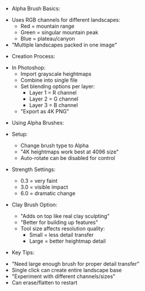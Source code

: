 * Alpha Brush Basics:
 - Uses RGB channels for different landscapes:
   * Red = mountain range
   * Green = singular mountain peak
   * Blue = plateau/canyon
 - "Multiple landscapes packed in one image"

* Creation Process:
 - In Photoshop:
   * Import grayscale heightmaps
   * Combine into single file
   * Set blending options per layer:
     - Layer 1 = R channel
     - Layer 2 = G channel
     - Layer 3 = B channel
   * "Export as 4K PNG"

* Using Alpha Brushes:
 - Setup:
   * Change brush type to Alpha
   * "4K heightmaps work best at 4096 size"
   * Auto-rotate can be disabled for control
 - Strength Settings:
   * 0.3 = very faint
   * 3.0 = visible impact
   * 6.0 = dramatic change
   
 - Clay Brush Option:
   * "Adds on top like real clay sculpting"
   * "Better for building up features"
   * Tool size affects resolution quality:
     - Small = less detail transfer
     - Large = better heightmap detail

* Key Tips:
 - "Need large enough brush for proper detail transfer"
 - Single click can create entire landscape base
 - "Experiment with different channels/sizes"
 - Can erase/flatten to restart